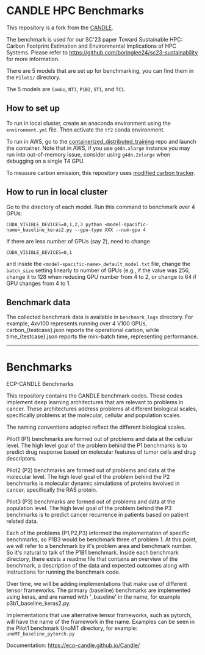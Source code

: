 # CANDLE HPC Benchmarks

This repository is a fork from the [CANDLE](https://github.com/ECP-CANDLE/Benchmarks).

The benchmark is used for our SC'23 paper Toward Sustainable HPC: Carbon Footprint Estimation and Environmental Implications of HPC Systems. Please refer to https://github.com/boringlee24/sc23-sustainability for more information.

There are 5 models that are set up for benchmarking, you can find them in the ```Pilot1/``` directory.

The 5 models are ```Combo```, ```NT3```, ```P1B2```, ```ST1```, and ```TC1```. 

## How to set up

To run in local cluster, create an anaconda environment using the ```environment.yml``` file. Then activate the ``tf2`` conda environment.

To run in AWS, go to the [containerized_distributed_training](https://github.com/boringlee24/containerized_distributed_training) repo and launch the container. Note that in AWS, if you use ``g4dn.xlarge`` instance you may run into out-of-memory issue, consider using ``g4dn.2xlarge`` when debugging on a single T4 GPU.

To measure carbon emission, this repository uses [modified carbon tracker](https://github.com/boringlee24/power_monitor).

## How to run in local cluster

Go to the directory of each model. Run this command to benchmark over 4 GPUs:

```
CUDA_VISIBLE_DEVICES=0,1,2,3 python <model-spacific-name>_baseline_keras2.py --gpu-type XXX --num-gpu 4 
```

If there are less number of GPUs (say 2), need to change
```
CUDA_VISIBLE_DEVICES=0,1
```
and inside the ```<model-spacific-name>_default_model.txt``` file, change the ```batch_size``` setting linearly to number of GPUs (e.g., if the value was 256, change it to 128 when reducing GPU number from 4 to 2, or change to 64 if GPU changes from 4 to 1.

## Benchmark data

The collected benchmark data is available in ``benchmark_logs`` directory. For example, 4xv100 represents running over 4 V100 GPUs, carbon_{testcase}.json reports the operational carbon, while time_{testcase}.json reports the mini-batch time, representing performance.

---------------------------------

# Benchmarks

ECP-CANDLE Benchmarks

This repository contains the CANDLE benchmark codes. These codes implement deep learning architectures that are relevant to problems in cancer. These architectures address problems at different biological scales, specifically problems at the molecular, cellular and population scales.

The naming conventions adopted reflect the different biological scales.

Pilot1 (P1) benchmarks are formed out of problems and data at the cellular level. The high level goal of the problem behind the P1 benchmarks is to predict drug response based on molecular features of tumor cells and drug descriptors.

Pilot2 (P2) benchmarks are formed out of problems and data at the molecular level. The high level goal of the problem behind the P2 benchmarks is molecular dynamic simulations of proteins involved in cancer, specifically the RAS protein.

Pilot3 (P3) benchmarks are formed out of problems and data at the population level. The high level goal of the problem behind the P3 benchmarks is to predict cancer recurrence in patients based on patient related data.

Each of the problems (P1,P2,P3) informed the implementation of specific benchmarks, so P1B3 would be benchmark three of problem 1.
At this point, we will refer to a benchmark by it's problem area and benchmark number. So it's natural to talk of the P1B1 benchmark. Inside each benchmark directory, there exists a readme file that contains an overview of the benchmark, a description of the data and expected outcomes along with instructions for running the benchmark code.

Over time, we will be adding implementations that make use of different tensor frameworks. The primary (baseline) benchmarks are implemented using keras, and are named with '\_baseline' in the name, for example p3b1_baseline_keras2.py.

Implementations that use alternative tensor frameworks, such as pytorch, will have the name of the framework in the name. Examples can be seen in the Pilot1 benchmark UnoMT directory, for example: `unoMT_baseline_pytorch.py`

Documentation: https://ecp-candle.github.io/Candle/
